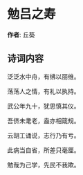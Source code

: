 # 勉吕之寿

**作者**: 丘葵

## 诗词内容

泛泛水中舟，有绋以丽维。

荡荡人之情，有礼以执持。

武公年九十，犹思慎其仪。

吾侪未耄老，盍亦相箴规。

云胡工诵说，志行乃有亏。

此病当自省，所差只毫厘。

勉哉为己学，先民不我欺。

